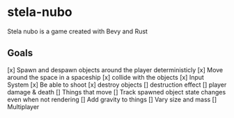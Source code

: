 # stela-nubo
Stela nubo is a game created with Bevy and Rust

## Goals
[x] Spawn and despawn objects around the player deterministicly
[x] Move around the space in a spaceship 
[x] collide with the objects
[x] Input System
[x] Be able to shoot 
[x] destroy objects
[] destruction effect
[] player damage & death
[] Things that move
[] Track spawned object state changes even when not rendering
[] Add gravity to things
[] Vary size and mass
[] Multiplayer


